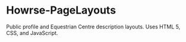 # Howrse-PageLayouts
Public profile and Equestrian Centre description layouts. Uses HTML 5, CSS, and JavaScript.
